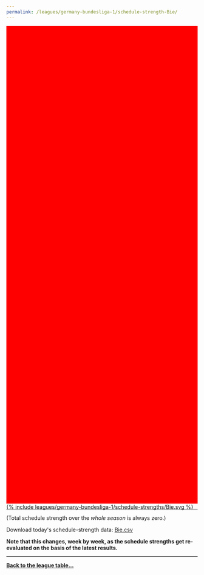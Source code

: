 ```yaml
---
permalink: /leagues/germany-bundesliga-1/schedule-strength-Bie/
---
```


<style>
.svg-wrap {
    background-color:red;
    height:0;
    padding-top:250%; /* 350px/550px */
    position: relative;
}

svg {
    background-color: white;
    height: 100%;
    display:block;
    width: 100%;
    position: absolute;
    top:0;
    left:0;
}
</style>


<div class="svg-wrap">
{% include leagues/germany-bundesliga-1/schedule-strengths/Bie.svg %}
</div>

-----

(Total schedule strength over the *whole season* is always zero.)


Download today's schedule-strength data: [Bie.csv](/assets/leagues/germany-bundesliga-1/2021/schedule-strengths/Bie.csv)

**Note that this changes, week by week, as the schedule strengths get re-evaluated on the
basis of the latest results.**

-----

[**Back to the league table...**](/leagues/germany-bundesliga-1)


